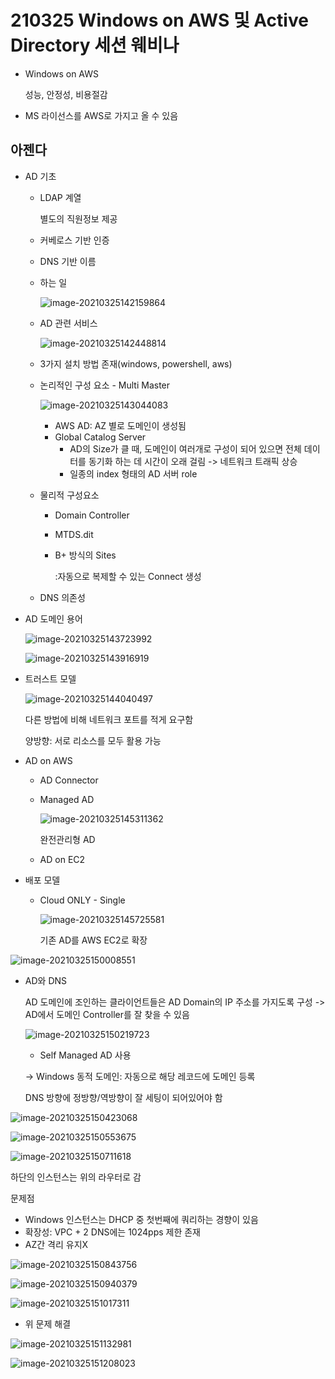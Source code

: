 # 210325 Windows on AWS 및 Active Directory 세션 웨비나

- Windows on AWS

  성능, 안정성, 비용절감

- MS 라이선스를 AWS로 가지고 올 수 있음



## 아젠다

- AD 기초

  - LDAP 계열

    별도의 직원정보 제공

  - 커베로스 기반 인증

  - DNS 기반 이름

  - 하는 일

    ![image-20210325142159864](image/image-20210325142159864.png)

  - AD 관련 서비스

    ![image-20210325142448814](image/image-20210325142448814.png)

  - 3가지 설치 방법 존재(windows, powershell, aws)

  - 논리적인 구성 요소 - Multi Master

    ![image-20210325143044083](image/image-20210325143044083.png)

    - AWS AD: AZ 별로 도메인이 생성됨
    - Global Catalog Server
      - AD의 Size가 클 때, 도메인이 여러개로 구성이 되어 있으면 전체 데이터를 동기화 하는 데 시간이 오래 걸림 -> 네트워크 트래픽 상승
      - 일종의 index 형태의 AD 서버 role

  - 물리적 구성요소

    - Domain Controller

    - MTDS.dit

    - B+ 방식의 Sites

      :자동으로 복제할 수 있는 Connect 생성

  - DNS 의존성

- AD 도메인 용어

  ![image-20210325143723992](image/image-20210325143723992.png)

  ![image-20210325143916919](image/image-20210325143916919.png)

  

- 트러스트 모델

  ![image-20210325144040497](image/image-20210325144040497.png)

  다른 방법에 비해 네트워크 포트를 적게 요구함

  양방향: 서로 리소스를 모두 활용 가능

- AD on AWS

  - AD Connector

  - Managed AD

    ![image-20210325145311362](image/image-20210325145311362.png)

    완전관리형 AD

  - AD on EC2

- 배포 모델

  - Cloud ONLY - Single

    ![image-20210325145725581](image/image-20210325145725581.png)

    기존 AD를 AWS EC2로 확장

![image-20210325150008551](image/image-20210325150008551.png)



- AD와 DNS

  AD 도메인에 조인하는 클라이언트들은 AD Domain의 IP 주소를 가지도록 구성 -> AD에서 도메인 Controller를 잘 찾을 수 있음

  ![image-20210325150219723](image/image-20210325150219723.png)

  - Self Managed AD 사용

  -> Windows 동적 도메인: 자동으로 해당 레코드에 도메인 등록

  DNS 방향에 정방향/역방향이 잘 세팅이 되어있어야 함

![image-20210325150423068](image/image-20210325150423068.png)

![image-20210325150553675](image/image-20210325150553675.png)



![image-20210325150711618](image/image-20210325150711618.png)

하단의 인스턴스는 위의 라우터로 감

문제점

- Windows 인스턴스는 DHCP 중 첫번째에 쿼리하는 경향이 있음
- 확장성: VPC + 2 DNS에는 1024pps 제한 존재
- AZ간 격리 유지X



![image-20210325150843756](image/image-20210325150843756.png)

![image-20210325150940379](image/image-20210325150940379.png)

![image-20210325151017311](image/image-20210325151017311.png)

- 위 문제 해결

![image-20210325151132981](image/image-20210325151132981.png)

![image-20210325151208023](image/image-20210325151208023-1616659849923.png)




